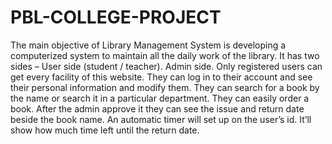 # PBL-COLLEGE-PROJECT
The main objective of  Library Management System is developing a computerized system to maintain all the daily work of the library. It has two sides – User side (student / teacher).  Admin side. Only registered users can get every facility of this website. They can log in to their account and see their personal information and modify them. They can search for a book by the name or search it in a particular department. They can easily order a book. After the admin approve it they can see the issue and return date beside the book name. An automatic timer will set up on the user’s id. It’ll show how much time left until the return date.
